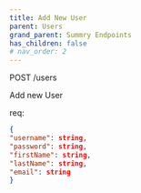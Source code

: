 ```yaml
---
title: Add New User
parent: Users
grand_parent: Summry Endpoints
has_children: false
# nav_order: 2
---
```


POST /users

Add new User

req:

```json
{
"username": string,
"password": string,
"firstName": string,
"lastName": string,
"email": string
}
```


